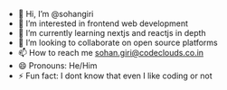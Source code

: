 - 👋 Hi, I’m @sohangiri
- 👀 I’m interested in frontend web development
- 🌱 I’m currently learning nextjs and reactjs in depth
- 💞️ I’m looking to collaborate on open source platforms
- 📫 How to reach me sohan.giri@codeclouds.co.in
- 😄 Pronouns: He/Him
- ⚡ Fun fact: I dont know that even I like coding or not

<!---
sohangiri/sohangiri is a ✨ special ✨ repository because its `README.md` (this file) appears on your GitHub profile.
You can click the Preview link to take a look at your changes.
--->
